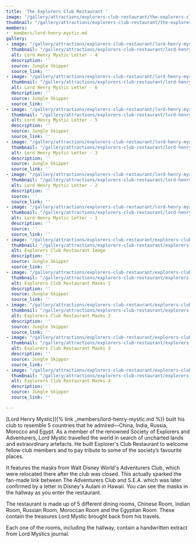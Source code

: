 ```yaml
---
title: 'The Explorers Club Restaurant '
image: "/gallery/attractions/explorers-club-restaurant/the-explorers-club-restaurant.jpg"
thumbnail: "/gallery/attractions/explorers-club-restaurant/the-explorers-club-restaurant.thumb.jpg"
members:
- _members/lord-henry-mystic.md
gallery:
- image: "/gallery/attractions/explorers-club-restaurant/lord-henry-mystic-letter-4.jpg"
  thumbnail: "/gallery/attractions/explorers-club-restaurant/lord-henry-mystic-letter-4.thumb.jpg"
  alt: Lord Henry Mystic Letter - 4
  description: ''
  source: Jungle Skipper
  source_link: ''
- image: "/gallery/attractions/explorers-club-restaurant/lord-henry-mystic-letter-6.jpg"
  thumbnail: "/gallery/attractions/explorers-club-restaurant/lord-henry-mystic-letter-6.thumb.jpg"
  alt: Lord Henry Mystic Letter - 6
  description: ''
  source: Jungle Skipper
  source_link: ''
- image: "/gallery/attractions/explorers-club-restaurant/lord-henry-mystic-letter-5.jpg"
  thumbnail: "/gallery/attractions/explorers-club-restaurant/lord-henry-mystic-letter-5.thumb.jpg"
  alt: Lord Henry Mystic Letter - 5
  description: ''
  source: Jungle Skipper
  source_link: ''
- image: "/gallery/attractions/explorers-club-restaurant/lord-henry-mystic-letter-3.jpg"
  thumbnail: "/gallery/attractions/explorers-club-restaurant/lord-henry-mystic-letter-3.thumb.jpg"
  alt: Lord Henry Mystic Letter - 3
  description: ''
  source: Jungle Skipper
  source_link: ''
- image: "/gallery/attractions/explorers-club-restaurant/lord-henry-mystic-letter-2.jpg"
  thumbnail: "/gallery/attractions/explorers-club-restaurant/lord-henry-mystic-letter-2.thumb.jpg"
  alt: Lord Henry Mystic Letter - 2
  description: ''
  source: ''
  source_link: ''
- image: "/gallery/attractions/explorers-club-restaurant/lord-henry-mystic-letter.jpg"
  thumbnail: "/gallery/attractions/explorers-club-restaurant/lord-henry-mystic-letter.thumb.jpg"
  alt: Lord Henry Mystic Letter - 1
  description: ''
  source: ''
  source_link: ''
- image: "/gallery/attractions/explorers-club-restaurant/explorers-club-restaurant-image.jpg"
  thumbnail: "/gallery/attractions/explorers-club-restaurant/explorers-club-restaurant-image.thumb.jpg"
  alt: Explorers Club Restaurant Image
  description: ''
  source: Jungle Skipper
  source_link: ''
- image: "/gallery/attractions/explorers-club-restaurant/explorers-club-restaurant-masks.jpg"
  thumbnail: "/gallery/attractions/explorers-club-restaurant/explorers-club-restaurant-masks.thumb.jpg"
  alt: Explorers Club Restaurant Masks 1
  description: ''
  source: Jungle Skipper
  source_link: ''
- image: "/gallery/attractions/explorers-club-restaurant/explorers-club-restaurant-masks-2.jpg"
  thumbnail: "/gallery/attractions/explorers-club-restaurant/explorers-club-restaurant-masks-2.thumb.jpg"
  alt: Explorers Club Restaurant Masks 2
  description: ''
  source: Jungle Skipper
  source_link: ''
- image: "/gallery/attractions/explorers-club-restaurant/explorers-club-restaurant-masks-3.jpg"
  thumbnail: "/gallery/attractions/explorers-club-restaurant/explorers-club-restaurant-masks-3.thumb.jpg"
  alt: Explorers Club Restaurant Masks 3
  description: ''
  source: Jungle Skipper
  source_link: ''
- image: "/gallery/attractions/explorers-club-restaurant/explorers-club-restaurant-masks-1.jpg"
  thumbnail: "/gallery/attractions/explorers-club-restaurant/explorers-club-restaurant-masks-1.thumb.jpg"
  alt: Explorers Club Restaurant Masks 4
  description: ''
  source: Jungle Skipper
  source_link: ''

---
```

[Lord Henry Mystic]({% link _members/lord-henry-mystic.md %}) built his club to resemble 5 countries that he admired—China, India, Russia, Morocco and Egypt. As a member of the renowned Society of Explorers and Adventurers, Lord Mystic travelled the world in search of uncharted lands and extraordinary artefacts. He built Explorer's Club Restaurant to welcome fellow club members and to pay tribute to some of the society’s favourite places.

It features the masks from Walt Disney World's Adventurers Club, which were relocated there after the club was closed. This actually sparked the fan-made link between The Adventurers Club and S.E.A. which was later confirmed by a letter in Disney's Aulani in Hawaii. You can see the masks in the hallway as you enter the restaurant.

The restaurant is made up of 5 different dining rooms, Chinese  Room, Indian Room, Russian Room, Moroccan Room and the Egyptian Room. These contain the treasures Lord Mystic brought back from his travels.

Each one of the rooms, including the hallway, contain a handwritten extract from Lord Mystics journal.